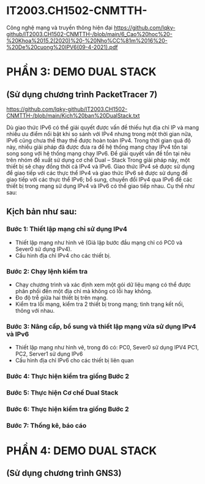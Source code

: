 # IT2003.CH1502-CNMTTH-
Công nghệ mạng và truyền thông hiện đại
https://github.com/lqky-github/IT2003.CH1502-CNMTTH-/blob/main/6_Cao%20hoc%20-%20Khoa%2015.2(2020)%20-%20Nho%CC%81m%2016%20-%20De%20cuong%20IPV6(09-4-2021).pdf

# PHẦN 3: DEMO DUAL STACK
 ## (Sử dụng chương trình PacketTracer 7)
 https://github.com/lqky-github/IT2003.CH1502-CNMTTH-/blob/main/Kich%20ban%20DualStack.txt
 
Dù giao thức IPv6 có thể giải quyết được vấn đề thiếu hụt địa chỉ IP và mang nhiều ưu điểm nổi bật khi so sánh với IPv4 nhưng trong một thời gian nữa, IPv6 cũng chưa thể thay thế được hoàn toàn IPv4. Trong thời gian quá độ này, nhiều giải pháp đã được đưa ra để hệ thống mạng chạy IPv4 tồn tại song song với hệ thống mạng chạy IPv6.
Để giải quyết vần đề tồn tại nêu trên nhóm đề xuất sử dụng cơ chế Dual – Stack
 	Trong giải pháp này, một thiết bị sẽ chạy đồng thời cả IPv4 và IPv6. Giao thức IPv4 sẽ được sử dụng để giao tiếp với các thực thể IPv4 và giao thức IPv6 sẽ được sử dụng để giao tiếp với các thực thể IPv6; bổ sung, chuyển đổi IPv4 qua IPv6 để các thiết bị trong mạng sử dụng IPv4 và IPv6 có thể giao tiếp nhau. Cụ thể như sau:
 
## Kịch bản như sau:
### Bước 1: Thiết lập mạng chỉ sử dụng IPv4
-	Thiết lập mạng như hình vẽ (Giả lập bước đầu mạng chỉ có PC0 và Sever0 sử dụng IPv4).
-	Cấu hình địa chỉ IPv4 cho các thiết bị.
### Bước 2: Chạy lệnh kiểm tra
-	Chạy chương trình và xác định xem một gói dữ liệu mạng có thể được phân phối đến một địa chỉ mà không có lỗi hay không.
-	Đo độ trễ giữa hai thiết bị trên mạng.
-	Kiểm tra lỗi mạng, kiểm tra 2 thiết bị trong mạng; tình trạng kết nối, thông với nhau.
### Bước 3: Nâng cấp, bổ sung và thiết lập mạng vừa sử dụng IPv4 và IPv6
-	Thiết lập mạng như hình vẽ, trong đó có:
 	PC0, Sever0 sử dụng IPV4
 	PC1, PC2, Server1 sử dụng IPv6
-	Cấu hình địa chỉ IPv6 cho các thiết bị liên quan
### Bước 4: Thực hiện kiểm tra giống Bước 2
### Bước 5: Thực hiện Cơ chế Dual Stack
### Bước 6: Thực hiện kiểm tra giống Bước 2
### Bước 7: Thống kê, báo cáo

# PHẦN 4: DEMO DUAL STACK
 ## (Sử dụng chương trình GNS3)

 
 
 
 

 
